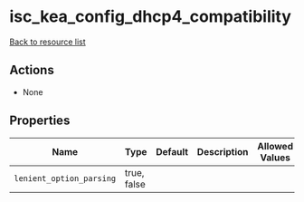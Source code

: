 # isc_kea_config_dhcp4_compatibility

[Back to resource list](../README.md#resources)

## Actions

- None

## Properties

| Name                     | Type        | Default | Description | Allowed Values |
| ------------------------ | ----------- | ------- | ----------- | -------------- |
| `lenient_option_parsing` | true, false |         |             |                |
